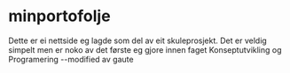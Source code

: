 # minportofolje
Dette er ei nettside eg lagde som del av eit skuleprosjekt. Det er veldig simpelt men er noko av det første eg gjore innen faget Konseptutvikling og Programering
--modified av gaute